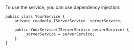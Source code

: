 To use the service, you can use dependency injection:

```
public class YourService {
    private readonly IServerService _serverService;

    public YourService(IServerService serverService) {
        _serverService = serverService;
    }
}
```